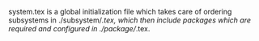 system.tex is a global initialization file which takes care of ordering
subsystems in ./subsystem/*.tex, which then include packages which are
required and configured in ./package/*.tex.
